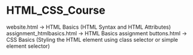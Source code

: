 # HTML_CSS_Course

website.html -> HTML Basics (HTML Syntax and HTML Attributes)
assignment_htmlbasics.html -> HTML Basics assignment
buttons.html -> CSS Basics (Styling the HTML element using class selector or simple element selector)
